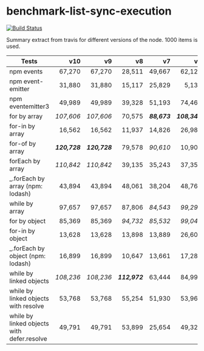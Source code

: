 # benchmark-list-sync-execution

[![Build Status](https://travis-ci.org/ivansglazunov/benchmark-list-sync-execution.svg?branch=master)](https://travis-ci.org/ivansglazunov/benchmark-list-sync-execution)

Summary extract from travis for different versions of the node. 1000 items is used.

| Tests                                      | v10             | v9              | v8              | v7             | v6              | v5              |
| ------------------------------------------ | --------------: | --------------: | --------------: | -------------: | --------------: | --------------: |
| npm events                                 | 67,270          | 67,270          | 28,511          | 49,667         | 62,122          | 46,962          |
| npm event-emitter                          | 31,880          | 31,880          | 15,117          | 25,829         | 5,139           | 2,436           |
| npm eventemitter3                          | 49,989          | 49,989          | 39,328          | 51,193         | 74,469          | 58,662          |
| for by array                               | _107,606_     | _107,606_     | 70,575          | _**88,673**_ | _**108,344**_ | _103,135_     |
| for-in by array                            | 16,562          | 16,562          | 11,937          | 14,826         | 26,985          | 14,163          |
| for-of by array                            | _**120,728**_ | _**120,728**_ | 79,578          | _90,610_     | 10,909          | 11,475          |
| forEach by array                           | _110,842_     | _110,842_     | 39,135          | 35,243         | 37,350          | 12,990          |
| _.forEach by array (npm: lodash)           | 43,894          | 43,894          | 48,061          | 38,204         | 48,764          | _49,920_      |
| while by array                             | 97,657          | 97,657          | 87,806          | _84,543_     | _99,293_      | _**107,330**_ |
| for by object                              | 85,369          | 85,369          | _94,732_      | _85,532_     | _99,049_      | _104,257_     |
| for-in by object                           | 13,628          | 13,628          | 13,898          | 13,889         | 26,604          | 15,502          |
| _.forEach by object (npm: lodash)          | 16,899          | 16,899          | 10,647          | 13,661         | 17,286          | 19,120          |
| while by linked objects                    | _108,236_     | _108,236_     | _**112,972**_ | 63,444         | 84,998          | _102,770_     |
| while by linked objects with resolve       | 53,768          | 53,768          | 55,254          | 51,930         | 53,969          | 57,606          |
| while by linked objects with defer.resolve | 49,791          | 49,791          | 53,899          | 25,654         | 49,326          | 50,823          |
